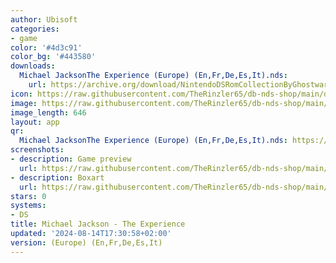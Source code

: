 ```yaml
---
author: Ubisoft
categories:
- game
color: '#4d3c91'
color_bg: '#443580'
downloads:
  Michael JacksonThe Experience (Europe) (En,Fr,De,Es,It).nds:
    url: https://archive.org/download/NintendoDSRomCollectionByGhostware/Michael%20JacksonThe%20Experience%20%28Europe%29%20%28En%2CFr%2CDe%2CEs%2CIt%29.nds
icon: https://raw.githubusercontent.com/TheRinzler65/db-nds-shop/main/docs/assets/images/icons/michaeljackson.png
image: https://raw.githubusercontent.com/TheRinzler65/db-nds-shop/main/docs/assets/images/icons/michaeljackson.png
image_length: 646
layout: app
qr:
  Michael JacksonThe Experience (Europe) (En,Fr,De,Es,It).nds: https://db-nds-shop.fr/assets/images/qr/michael-jacksonthe-experience-europe-enfrdeesit-nds.png
screenshots:
- description: Game preview
  url: https://raw.githubusercontent.com/TheRinzler65/db-nds-shop/main/docs/assets/images/screenshots/michaeljackson/michaeljackson.png
- description: Boxart
  url: https://raw.githubusercontent.com/TheRinzler65/db-nds-shop/main/docs/assets/images/boxart/Michael%20JacksonThe%20Experience%20(Europe)%20(En%2CFr%2CDe%2CEs%2CIt).nds.png
stars: 0
systems:
- DS
title: Michael Jackson - The Experience
updated: '2024-08-14T17:30:58+02:00'
version: (Europe) (En,Fr,De,Es,It)
---
```

